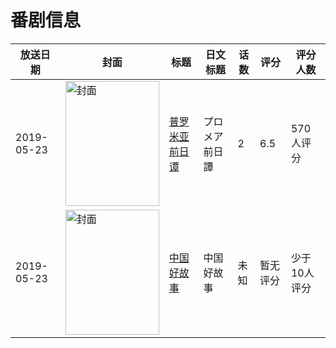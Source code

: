# 番剧信息

|放送日期|封面|标题|日文标题|话数|评分|评分人数|
|---|---|---|---|---|---|---|
|2019-05-23|<img src="//lain.bgm.tv/pic/cover/c/cb/b0/282971_kB9iN.jpg" alt="封面" style="width:150px;height:200px;object-fit:cover;">|[普罗米亚 前日谭](https://bangumi.tv/subject/282971)|プロメア 前日譚|2|6.5|570人评分|
|2019-05-23|<img src="//lain.bgm.tv/pic/cover/c/9d/b4/305622_n1sAl.jpg" alt="封面" style="width:150px;height:200px;object-fit:cover;">|[中国好故事](https://bangumi.tv/subject/305622)|中国好故事|未知|暂无评分|少于10人评分|
